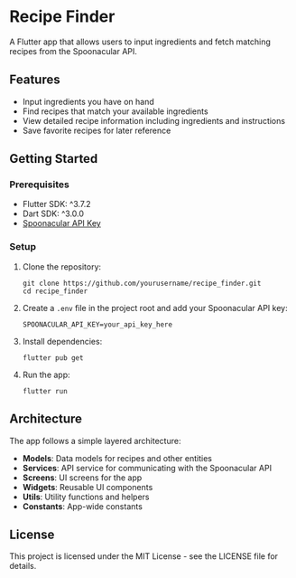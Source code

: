 # Recipe Finder

A Flutter app that allows users to input ingredients and fetch matching recipes from the Spoonacular API.

## Features

- Input ingredients you have on hand
- Find recipes that match your available ingredients
- View detailed recipe information including ingredients and instructions
- Save favorite recipes for later reference

## Getting Started

### Prerequisites

- Flutter SDK: ^3.7.2
- Dart SDK: ^3.0.0
- [Spoonacular API Key](https://spoonacular.com/food-api)

### Setup

1. Clone the repository:
   ```
   git clone https://github.com/yourusername/recipe_finder.git
   cd recipe_finder
   ```

2. Create a `.env` file in the project root and add your Spoonacular API key:
   ```
   SPOONACULAR_API_KEY=your_api_key_here
   ```

3. Install dependencies:
   ```
   flutter pub get
   ```

4. Run the app:
   ```
   flutter run
   ```

## Architecture

The app follows a simple layered architecture:

- **Models**: Data models for recipes and other entities
- **Services**: API service for communicating with the Spoonacular API
- **Screens**: UI screens for the app
- **Widgets**: Reusable UI components
- **Utils**: Utility functions and helpers
- **Constants**: App-wide constants

## License

This project is licensed under the MIT License - see the LICENSE file for details.

